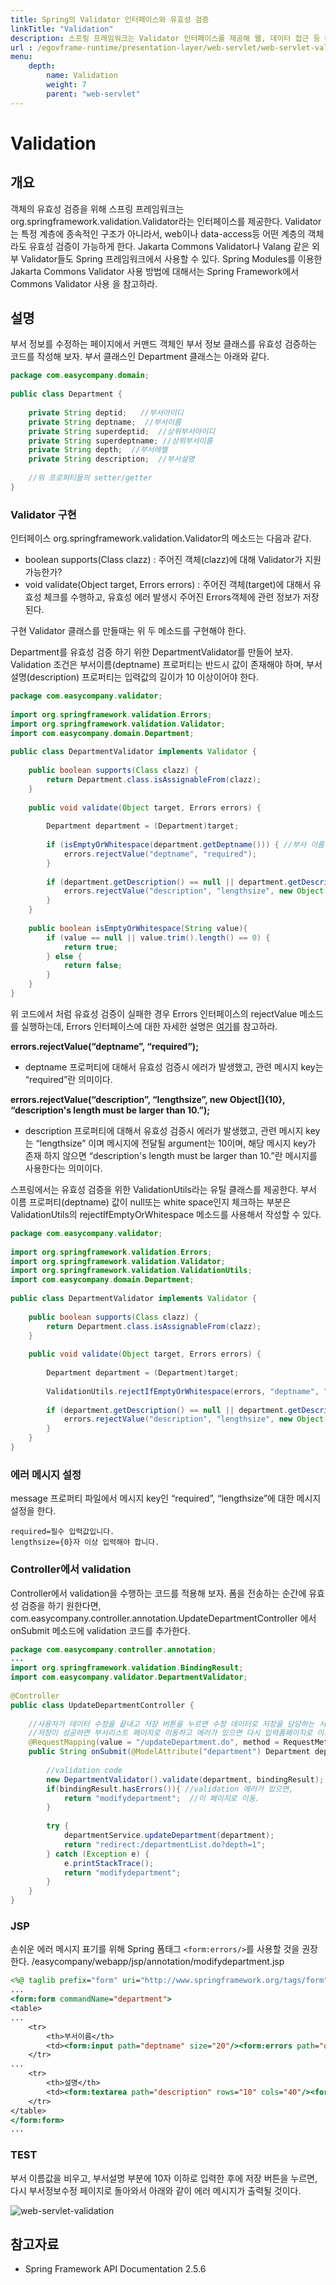 ```yaml
---
title: Spring의 Validator 인터페이스와 유효성 검증
linkTitle: "Validation"
description: 스프링 프레임워크는 Validator 인터페이스를 제공해 웹, 데이터 접근 등 다양한 계층의 객체에 유효성 검증을 지원한다. 또한 Jakarta Commons Validator와 같은 외부 Validator도 스프링에서 통합하여 사용할 수 있다.
url : /egovframe-runtime/presentation-layer/web-servlet/web-servlet-validation/
menu:
    depth:
        name: Validation
        weight: 7
        parent: "web-servlet"
---
```

# Validation

## 개요

객체의 유효성 검증을 위해 스프링 프레임워크는 org.springframework.validation.Validator라는 인터페이스를 제공한다.
Validator는 특정 계층에 종속적인 구조가 아니라서, web이나 data-access등 어떤 계층의 객체라도 유효성 검증이 가능하게 한다.
Jakarta Commons Validator나 Valang 같은 외부 Validator들도 Spring 프레임워크에서 사용할 수 있다.
Spring Modules를 이용한 Jakarta Commons Validator 사용 방법에 대해서는 Spring Framework에서 Commons Validator 사용 을 참고하라.

## 설명

부서 정보를 수정하는 페이지에서 커맨드 객체인 부서 정보 클래스를 유효성 검증하는 코드를 작성해 보자.
부서 클래스인 Department 클래스는 아래와 같다.

```java
package com.easycompany.domain;
 
public class Department {
 
	private String deptid;   //부서아이디
	private String deptname;  //부서이름
	private String superdeptid;  //상위부서아이디
	private String superdeptname; //상위부서이름
	private String depth;  //부서레벨
	private String description;  //부서설명
 
	//위 프로퍼티들의 setter/getter
}
```

### Validator 구현

인터페이스 org.springframework.validation.Validator의 메소드는 다음과 같다.

- boolean supports(Class clazz) : 주어진 객체(clazz)에 대해 Validator가 지원 가능한가?
- void validate(Object target, Errors errors) : 주어진 객체(target)에 대해서 유효성 체크를 수행하고, 유효성 에러 발생시 주어진 Errors객체에 관련 정보가 저장된다.

구현 Validator 클래스를 만들때는 위 두 메소드를 구현해야 한다.

Department를 유효성 검증 하기 위한 DepartmentValidator를 만들어 보자.
Validation 조건은 부서이름(deptname) 프로퍼티는 반드시 값이 존재해야 하며, 부서설명(description) 프로퍼티는 입력값의 길이가 10 이상이어야 한다.

```java
package com.easycompany.validator;
 
import org.springframework.validation.Errors;
import org.springframework.validation.Validator;
import com.easycompany.domain.Department;
 
public class DepartmentValidator implements Validator {
 
	public boolean supports(Class clazz) {
		return Department.class.isAssignableFrom(clazz);
	}
 
	public void validate(Object target, Errors errors) {
 
		Department department = (Department)target;
 
		if (isEmptyOrWhitespace(department.getDeptname())) { //부서 이름 프로퍼티 값이 존재하는가? 
			errors.rejectValue("deptname", "required");
		}
 
		if (department.getDescription() == null || department.getDescription().length() < 10) { //부서설명 프로퍼티는 값의 길이가 10 이상인가?
			errors.rejectValue("description", "lengthsize", new Object[]{10}, "description's length must be larger than 10.");
		}		
	}	
 
	public boolean isEmptyOrWhitespace(String value){
		if (value == null || value.trim().length() == 0) {
			return true;
		} else {
			return false;
		}
	}
}
```

위 코드에서 처럼 유효성 검증이 실패한 경우 Errors 인터페이스의 rejectValue 메소드를 실행하는데, Errors 인터페이스에 대한 자세한 설명은 [여기](https://docs.spring.io/spring-framework/docs/2.5.x/javadoc-api/org/springframework/validation/Errors.html)를 참고하라.

**errors.rejectValue(“deptname”, “required”);**
- deptname 프로퍼티에 대해서 유효성 검증시 에러가 발생했고, 관련 메시지 key는 “required”란 의미이다.

**errors.rejectValue(“description”, “lengthsize”, new Object[]{10}, “description's length must be larger than 10.”);**
- description 프로퍼티에 대해서 유효성 검증시 에러가 발생했고, 관련 메시지 key는 “lengthsize” 이며 메시지에 전달될 argument는 10이며,
해당 메시지 key가 존재 하지 않으면 “description's length must be larger than 10.”란 메시지를 사용한다는 의미이다.

스프링에서는 유효성 검증을 위한 ValidationUtils라는 유틸 클래스를 제공한다.
부서 이름 프로퍼티(deptname) 값이 null또는 white space인지 체크하는 부분은 ValidationUtils의 rejectIfEmptyOrWhitespace 메소드를 사용해서 작성할 수 있다.

```java
package com.easycompany.validator;
 
import org.springframework.validation.Errors;
import org.springframework.validation.Validator;
import org.springframework.validation.ValidationUtils;
import com.easycompany.domain.Department;
 
public class DepartmentValidator implements Validator {
 
	public boolean supports(Class clazz) {
		return Department.class.isAssignableFrom(clazz);
	}
 
	public void validate(Object target, Errors errors) {
 
		Department department = (Department)target;
 
		ValidationUtils.rejectIfEmptyOrWhitespace(errors, "deptname", "required");
 
		if (department.getDescription() == null || department.getDescription().length()<10) { //부서설명 프로퍼티는 입력값의 길이가 10 이상인가?
			errors.rejectValue("description", "lengthsize", new Object[]{10}, "description's length must be larger than 10.");
		}		
	}
}
```

### 에러 메시지 설정

message 프로퍼티 파일에서 메시지 key인 “required”, “lengthsize”에 대한 메시지 설정을 한다.

```properties
required=필수 입력값입니다.
lengthsize={0}자 이상 입력해야 합니다.
```

### Controller에서 validation

Controller에서 validation을 수행하는 코드를 적용해 보자.
폼을 전송하는 순간에 유효성 검증을 하기 원한다면,
com.easycompany.controller.annotation.UpdateDepartmentController 에서 onSubmit 메소드에 validation 코드를 추가한다.

```java
package com.easycompany.controller.annotation;
...
import org.springframework.validation.BindingResult;
import com.easycompany.validator.DepartmentValidator;
 
@Controller
public class UpdateDepartmentController {
 
	//사용자가 데이터 수정을 끝내고 저장 버튼을 누르면 수정 데이터로 저장을 담당하는 서비스(DB)를 호출한다.
	//저장이 성공하면 부서리스트 페이지로 이동하고 에러가 있으면 다시 입력폼페이지로 이동한다.
	@RequestMapping(value = "/updateDepartment.do", method = RequestMethod.POST)
	public String onSubmit(@ModelAttribute("department") Department department, BindingResult bindingResult) {
 
		//validation code
		new DepartmentValidator().validate(department, bindingResult); //validation을 수행한다.
		if(bindingResult.hasErrors()){ //validation 에러가 있으면,
			return "modifydepartment";  //이 페이지로 이동.
		}
 
		try {
			departmentService.updateDepartment(department);
			return "redirect:/departmentList.do?depth=1";
		} catch (Exception e) {
			e.printStackTrace();
			return "modifydepartment";
		}
	}
}
```

### JSP

손쉬운 에러 메시지 표기를 위해 Spring 폼태그 `<form:errors/>`를 사용할 것을 권장한다.
/easycompany/webapp/jsp/annotation/modifydepartment.jsp

```jsp
<%@ taglib prefix="form" uri="http://www.springframework.org/tags/form" %>
...
<form:form commandName="department">
<table>
...
	<tr>
		<th>부서이름</th>
		<td><form:input path="deptname" size="20"/><form:errors path="deptname" /></td>
	</tr>
...
	<tr>
		<th>설명</th>
		<td><form:textarea path="description" rows="10" cols="40"/><form:errors path="description" /></td>
	</tr>	
</table>
</form:form>
...
```

### TEST

부서 이름값을 비우고, 부서설명 부분에 10자 이하로 입력한 후에 저장 버튼을 누르면, 다시 부서정보수정 페이지로 돌아와서 아래와 같이 에러 메시지가 출력될 것이다.

![web-servlet-validation](./images/web-servlet-validation.png)

## 참고자료
- Spring Framework API Documentation 2.5.6